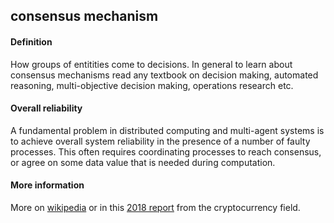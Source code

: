 ## consensus mechanism

<h4>Definition</h4><p>How groups of entitities come to decisions. In general to learn about consensus mechanisms read any textbook on decision making, automated reasoning, multi-objective decision making, operations research etc.</p><h4>Overall reliability</h4><p>A fundamental problem in distributed computing and multi-agent systems is to achieve overall system reliability in the presence of a number of faulty processes. This often requires coordinating processes to reach consensus, or agree on some data value that is needed during computation.</p><h4>More information</h4><p>More on <a href="https://en.wikipedia.org/wiki/Consensus_(computer_science)">wikipedia</a> or in this <a href="https://cryptoresearch.report/crypto-research/consensus-mechanisms/">2018 report</a> from the cryptocurrency field.</p>


